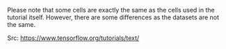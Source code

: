 Please note that some cells are exactly the same as the cells used in the tutorial itself. However, there are some differences as the datasets are not the same.

Src: https://www.tensorflow.org/tutorials/text/
